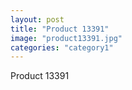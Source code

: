 ```yaml
---
layout: post
title: "Product 13391"
image: "product13391.jpg"
categories: "category1"
---
```

Product 13391
